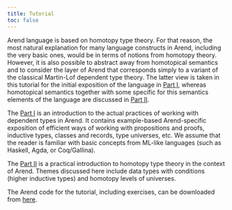 ```yaml
---
title: Tutorial
toc: false
---
```


Arend language is based on homotopy type theory. For that reason, the most natural explanation for many language constructs in Arend,
including the very basic ones, would be in terms of notions from homotopy theory. However, it is also possible to abstract away from
homotopical semantics and to consider the layer of Arend that corresponds simply to a variant of the classical Martin-Lof dependent
type theory. The latter view is taken in this tutorial for the initial exposition of the language in [Part I](/documentation/tutorial/PartI), whereas homotopical semantics
together with some specific for this semantics elements of the language are discussed in [Part II](/documentation/tutorial/PartII).

The [Part I](/documentation/tutorial/PartI) is an introduction to the actual practices of working with dependent types in Arend. It contains
example-based Arend-specific exposition of efficient ways of working with propositions and proofs, inductive types, classes and records,
type universes, etc. We assume that the reader is familiar with basic concepts from ML-like languages (such as Haskell, Agda, or Coq/Gallina).

The [Part II](/documentation/tutorial/PartII) is a practical introduction to homotopy type theory in the context of Arend. Themes discussed here
include data types with conditions (higher inductive types) and homotopy levels of universes.

The Arend code for the tutorial, including exercises, can be downloaded from [here](https://github.com/arend-lang/tutorial-code).
